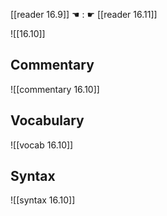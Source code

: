 [[reader 16.9]] ☚ : ☛ [[reader 16.11]]

![[16.10]]

## Commentary

![[commentary 16.10]]

## Vocabulary

![[vocab 16.10]]

## Syntax

![[syntax 16.10]]

